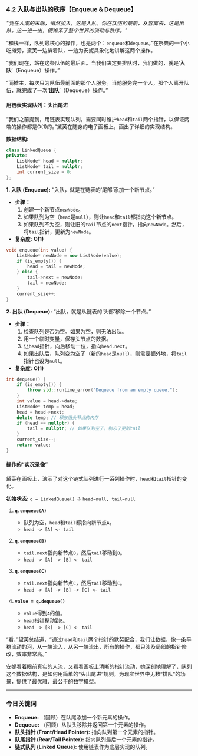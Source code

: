 ### **4.2 入队与出队的秩序【Enqueue & Dequeue】**

*"我在人潮的末端，悄然加入，这是入队。你在队伍的最前，从容离去，这是出队。这一进一出，便维系了整个世界的流动与秩序。"*

“和栈一样，队列最核心的操作，也是两个：`enqueue`和`dequeue`。”在祭典的一个小吃摊旁，黛芙一边排着队，一边为安妮具象化地讲解这两个操作。

“我们现在，站在这条队伍的最后面。当我们决定要排队时，我们做的，就是‘**入队**’（Enqueue）操作。”

“而摊主，每次只为队伍最前面的那个人服务。当他服务完一个人，那个人离开队伍，就完成了一次‘**出队**’（Dequeue）操作。”

#### **用链表实现队列：头出尾进**

“我们之前提到，用链表实现队列，需要同时维护`head`和`tail`两个指针，以保证两端的操作都是O(1)的。”黛芙在随身的电子画板上，画出了详细的实现结构。

**数据结构:**
```cpp
class LinkedQueue {
private:
    ListNode* head = nullptr;
    ListNode* tail = nullptr;
    int current_size = 0;
};
```

**1. 入队 (Enqueue):**
“入队，就是在链表的‘尾部’添加一个新节点。”

-   **步骤：**
    1.  创建一个新节点`newNode`。
    2.  如果队列为空（`head`是`null`），则让`head`和`tail`都指向这个新节点。
    3.  如果队列不为空，则让旧的`tail`节点的`next`指针，指向`newNode`。然后，将`tail`指针，更新为`newNode`。
-   **复杂度:** **O(1)**

```cpp
void enqueue(int value) {
    ListNode* newNode = new ListNode(value);
    if (is_empty()) {
        head = tail = newNode;
    } else {
        tail->next = newNode;
        tail = newNode;
    }
    current_size++;
}
```

**2. 出队 (Dequeue):**
“出队，就是从链表的‘头部’移除一个节点。”

-   **步骤：**
    1.  检查队列是否为空。如果为空，则无法出队。
    2.  用一个临时变量，保存头节点的数据。
    3.  让`head`指针，向后移动一位，指向`head.next`。
    4.  如果出队后，队列变为空了（新的`head`是`null`），则需要额外地，将`tail`指针也设为`null`。
-   **复杂度:** **O(1)**

```cpp
int dequeue() {
    if (is_empty()) {
        throw std::runtime_error("Dequeue from an empty queue.");
    }
    int value = head->data;
    ListNode* temp = head;
    head = head->next;
    delete temp; // 释放旧头节点的内存
    if (head == nullptr) {
        tail = nullptr; // 如果队列空了，别忘了更新tail
    }
    current_size--;
    return value;
}
```

#### **操作的“实况录像”**

黛芙在画板上，演示了对这个链式队列进行一系列操作时，`head`和`tail`指针的变化。

**初始状态:** `q = LinkedQueue()` -> `head=null, tail=null`

1.  **`q.enqueue(A)`**
    -   队列为空，`head`和`tail`都指向新节点`A`。
    -   `head -> [A] <- tail`

2.  **`q.enqueue(B)`**
    -   `tail.next`指向新节点`B`，然后`tail`移动到`B`。
    -   `head -> [A] -> [B] <- tail`

3.  **`q.enqueue(C)`**
    -   `tail.next`指向新节点`C`，然后`tail`移动到`C`。
    -   `head -> [A] -> [B] -> [C] <- tail`

4.  **`value = q.dequeue()`**
    -   `value`得到`A`的值。
    -   `head`指针移动到`B`。
    -   `head -> [B] -> [C] <- tail`

“看，”黛芙总结道，“通过`head`和`tail`两个指针的默契配合，我们让数据，像一条平稳流动的河，从一端流入，从另一端流出，所有的操作，都只涉及局部的指针修改，效率非常高。”

安妮看着眼前真实的人流，又看看画板上清晰的指针流动，她深刻地理解了，队列这个数据结构，是如何用简单的“头出尾进”规则，为现实世界中无数“排队”的场景，提供了最优雅、最公平的数字模型。

---

### 今日关键词

- **Enqueue:** （回顾）在队尾添加一个新元素的操作。
- **Dequeue:** （回顾）从队头移除并返回第一个元素的操作。
- **队头指针 (Front/Head Pointer):** 指向队列第一个元素的指针。
- **队尾指针 (Rear/Tail Pointer):** 指向队列最后一个元素的指针。
- **链式队列 (Linked Queue):** 使用链表作为底层实现的队列。
